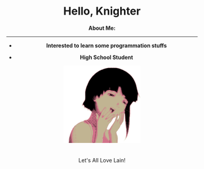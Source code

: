 <center>

# **Hello, Knighter**
  
**About Me:**
 
  <hr>
  
 - **Interested to learn some programmation stuffs**
    
 - **High School Student**
  </center>
  
  <center>
  <a href="https://github.com/octlo/octlo/blob/main/LainLaugh.gif">
    <img aligh="left" width="40%" src="LainLaugh.gif" hspace="20">
    </a>
    <br>
    <br>
    <br>
<center>Let's All Love Lain!</center>
